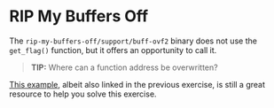 # RIP My Buffers Off

The `rip-my-buffers-off/support/buff-ovf2` binary does not use the `get_flag()` function, but it offers an opportunity to call it.
> **TIP:** Where can a function address be overwritten?

[This example](https://medium.com/@0x-Singularity/exploit-tutorial-understanding-buffer-overflows-d017108edc85), albeit also linked in the previous exercise, is still a great resource to help you solve this exercise.
